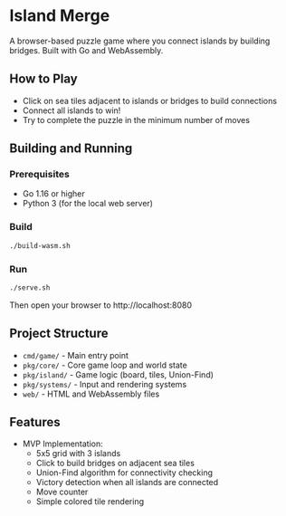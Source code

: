 # Island Merge

A browser-based puzzle game where you connect islands by building bridges. Built with Go and WebAssembly.

## How to Play

- Click on sea tiles adjacent to islands or bridges to build connections
- Connect all islands to win!
- Try to complete the puzzle in the minimum number of moves

## Building and Running

### Prerequisites

- Go 1.16 or higher
- Python 3 (for the local web server)

### Build

```bash
./build-wasm.sh
```

### Run

```bash
./serve.sh
```

Then open your browser to http://localhost:8080

## Project Structure

- `cmd/game/` - Main entry point
- `pkg/core/` - Core game loop and world state
- `pkg/island/` - Game logic (board, tiles, Union-Find)
- `pkg/systems/` - Input and rendering systems
- `web/` - HTML and WebAssembly files

## Features

- MVP Implementation:
  - 5x5 grid with 3 islands
  - Click to build bridges on adjacent sea tiles
  - Union-Find algorithm for connectivity checking
  - Victory detection when all islands are connected
  - Move counter
  - Simple colored tile rendering